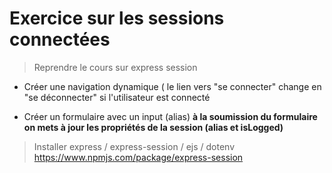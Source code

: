# Exercice sur les sessions connectées 

> Reprendre le cours sur express session

- Créer une navigation dynamique ( le lien vers "se connecter" change en "se déconnecter" si l'utilisateur est connecté

- Créer un formulaire avec un input (alias)
**à la soumission du formulaire on mets à jour les propriétés de la session (alias et isLogged)**

> Installer express / express-session / ejs / dotenv
<https://www.npmjs.com/package/express-session>